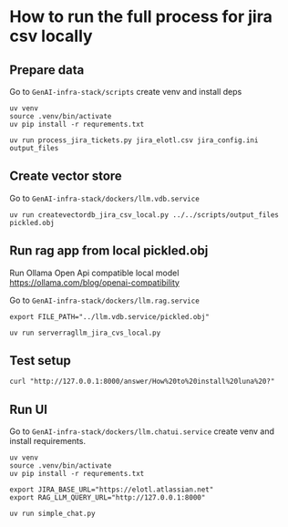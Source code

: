 # How to run the full process for jira csv locally

## Prepare data

Go to `GenAI-infra-stack/scripts` create venv and install deps
```shell
uv venv
source .venv/bin/activate
uv pip install -r requrements.txt
```

```shell
uv run process_jira_tickets.py jira_elotl.csv jira_config.ini output_files
```

## Create vector store
Go to `GenAI-infra-stack/dockers/llm.vdb.service`

```shell
uv run createvectordb_jira_csv_local.py ../../scripts/output_files pickled.obj
```

## Run rag app from local pickled.obj

Run Ollama Open Api compatible local model
https://ollama.com/blog/openai-compatibility

Go to `GenAI-infra-stack/dockers/llm.rag.service`

```shell
export FILE_PATH="../llm.vdb.service/pickled.obj"

uv run serverragllm_jira_cvs_local.py
```

## Test setup
```shell
curl "http://127.0.0.1:8000/answer/How%20to%20install%20luna%20?"
```

## Run UI
Go to `GenAI-infra-stack/dockers/llm.chatui.service` create venv and install requirements.

```shell
uv venv
source .venv/bin/activate
uv pip install -r requrements.txt
```

```shell
export JIRA_BASE_URL="https://elotl.atlassian.net"
export RAG_LLM_QUERY_URL="http://127.0.0.1:8000"
 
uv run simple_chat.py
```